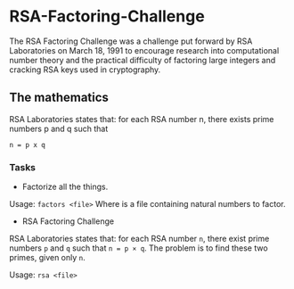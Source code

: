 # RSA-Factoring-Challenge
The RSA Factoring Challenge was a challenge put forward by RSA Laboratories on
March 18, 1991 to encourage research into computational number theory and the
practical difficulty of factoring large integers and cracking RSA keys used in
cryptography.
## The mathematics
RSA Laboratories states that: for each RSA number n, there exists prime numbers p and q such that
```
n = p x q
```
### Tasks
- Factorize all the things.


Usage: `factors <file>`
Where <file> is a file containing natural numbers to factor.
- RSA Factoring Challenge


RSA Laboratories states that: for each RSA number `n`, there exist prime numbers `p` and `q` such that `n = p × q`. The problem is to find these two primes, given only `n`.


Usage: `rsa <file>`
